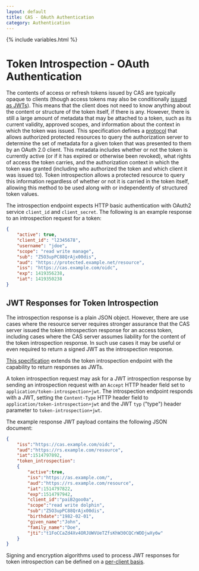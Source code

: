 ```yaml
---
layout: default
title: CAS - OAuth Authentication
category: Authentication
---
```

{% include variables.html %}

# Token Introspection - OAuth Authentication

The contents of access or refresh tokens issued by CAS are typically opaque to clients (though access tokens may also be conditionally 
[issued as JWTs](OAuth-Authentication-JWT-AccessTokens.html)). This means that the client does not need to know anything about the
content or structure of the token itself, if there is any. However, there is still a large amount of metadata that may be attached to a
token, such as its current validity, approved scopes, and information about the context in which the token was issued. This specification defines 
a [protocol](https://tools.ietf.org/html/rfc7662) that allows authorized protected resources to query the authorization server to determine 
the set of metadata for a given token that was presented to them by an OAuth 2.0 client. This metadata includes whether or not the token 
is currently active (or if it has expired or otherwise been revoked), what rights of access the token carries, and the authorization context 
in which the token was granted (including who authorized the token and which client it was issued to). Token introspection allows a protected resource to
query this information regardless of whether or not it is carried in the token itself, allowing this method to be used along with or
independently of structured token values.

The introspection endpoint expects HTTP basic authentication with OAuth2 service `client_id` and `client_secret`. The following is 
an example response to an introspection request for a token:

```json
{
    "active": true,
    "client_id": "l2345678",
    "username": "jdoe",
    "scope": "read write manage",
    "sub": "Z5O3upPC88QrAjx00dis",
    "aud": "https://protected.example.net/resource",
    "iss": "https://cas.example.com/oidc",
    "exp": 1419356238,
    "iat": 1419350238
}
```   
   
## JWT Responses for Token Introspection

The introspection response is a plain JSON object. However, there are use cases where the resource server 
requires stronger assurance that the CAS server issued the token introspection response for an 
access token, including cases where the CAS server assumes liability for the content of the token introspection response. In such use cases it 
may be useful or even required to return a signed JWT as the introspection response. 

[This specification](https://www.oauth.com/oauth2-servers/token-introspection-endpoint/) extends the token introspection 
endpoint with the capability to return responses as JWTs.

A token introspection request may ask for a JWT introspection response by sending an introspection request 
with an `Accept` HTTP header field set to `application/token-introspection+jwt`. The introspection endpoint responds with a JWT, 
setting the `Content-Type` HTTP header field to `application/token-introspection+jwt` and the JWT `typ` ("type") header 
parameter to `token-introspection+jwt`.

The example response JWT payload contains the following JSON document:
 
```json
{
    "iss":"https://cas.example.com/oidc",
    "aud":"https://rs.example.com/resource",
    "iat":1514797892,
    "token_introspection":
    {
        "active":true,
        "iss":"https://as.example.com/",
        "aud":"https://rs.example.com/resource",
        "iat":1514797822,
        "exp":1514797942,
        "client_id":"paiB2goo0a",
        "scope":"read write dolphin",
        "sub":"Z5O3upPC88QrAjx00dis",
        "birthdate":"1982-02-01",
        "given_name":"John",
        "family_name":"Doe",
        "jti":"t1FoCCaZd4Xv4ORJUWVUeTZfsKhW30CQCrWDDjwXy6w"
    }
}
```
      
Signing and encryption algorithms used to process JWT responses for token introspection can be defined on a [per-client basis](OAuth-Authentication-Clients.html). 
